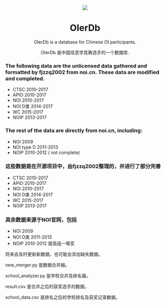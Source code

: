<p align="center">
<img src="https://github.com/JuruoWang/OIer/blob/master/on_server/logo-white.png" />
</p>

<h1 align="center">OIerDb</h1>

<p align="center">OIerDb is a database for Chinese OI participants.</p>
<p align="center">OIerDb 是中国信息学竞赛选手的一个数据库.</p>

### The following data are the unlicensed data gathered and formatted by fjzzq2002 from noi.cn. These data are modified and completed.
- CTSC 2010-2017
- APIO 2010-2017
- NOI 2010-2017
- NOI D类 2014-2017
- WC 2015-2017
- NOIP 2013-2017

### The rest of the data are directly from noi.cn, including:

- NOI 2009
- NOI type D 2011-2013
- NOIP 2010-2012 ( not complete)



### 这些数据是在开源项目中，由fjzzq2002整理的，并进行了部分完善
- CTSC 2010-2017
- APIO 2010-2017
- NOI 2010-2017
- NOI D类 2014-2017
- WC 2015-2017
- NOIP 2013-2017

### 其余数据来源于NOI官网，包括

- NOI 2009
- NOI D类 2011-2013
- NOIP 2010-2012 提高组一等奖

将来会及时更新新数据，也可能会添加缺失数据。

new_merger.py 是数据合并器。

school_analyzer.py 是学校合并及排名器。

result.csv 是合并之后的获奖选手的数据。

school_data.csv 是排名之后的学校排名及获奖记录数据。

